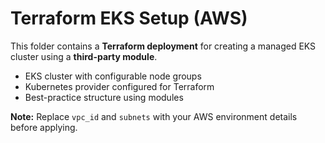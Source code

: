 
# Terraform EKS Setup (AWS)

This folder contains a **Terraform deployment** for creating a managed EKS cluster using a **third-party module**.

- EKS cluster with configurable node groups
- Kubernetes provider configured for Terraform
- Best-practice structure using modules

**Note:** Replace `vpc_id` and `subnets` with your AWS environment details before applying.
